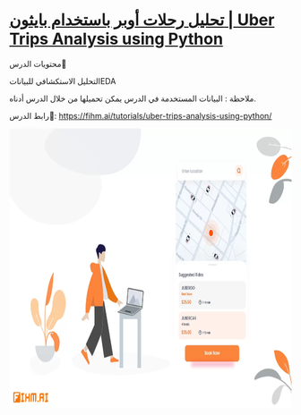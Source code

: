 # [تحليل رحلات أوبر باستخدام بايثون | Uber Trips Analysis using Python](https://fihm.ai/tutorials/uber-trips-analysis-using-python/)

محتويات الدرس📄 

التحليل الاستكشافي للبياناتEDA

ملاحظة : البيانات المستخدمة في الدرس يمكن تحميلها من خلال الدرس أدناه.

رابط الدرس🔗: 
https://fihm.ai/tutorials/uber-trips-analysis-using-python/

<img src="data/Uber_Tribs.png" alt="Image" height="500" width="900" class="center">

